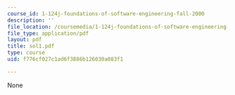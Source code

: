 ```yaml
---
course_id: 1-124j-foundations-of-software-engineering-fall-2000
description: ''
file_location: /coursemedia/1-124j-foundations-of-software-engineering-fall-2000/f776cf027c1ad6f3886b126030a083f1_sol1.pdf
file_type: application/pdf
layout: pdf
title: sol1.pdf
type: course
uid: f776cf027c1ad6f3886b126030a083f1

---
```

None